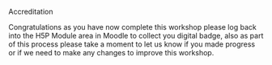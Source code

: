Accreditation

Congratulations as you have now complete this workshop please log back into the H5P Module area in Moodle to collect you digital badge, also as part of this process please take a moment to let us know if you made progress or if we need to make any changes to improve this workshop.
